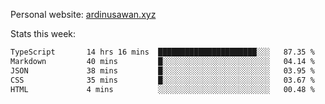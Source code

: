 Personal website: [ardinusawan.xyz](https://ardinusawan.xyz)

Stats this week:
<!--START_SECTION:waka-->

```txt
TypeScript       14 hrs 16 mins  ██████████████████████░░░   87.35 %
Markdown         40 mins         █░░░░░░░░░░░░░░░░░░░░░░░░   04.14 %
JSON             38 mins         █░░░░░░░░░░░░░░░░░░░░░░░░   03.95 %
CSS              35 mins         █░░░░░░░░░░░░░░░░░░░░░░░░   03.67 %
HTML             4 mins          ░░░░░░░░░░░░░░░░░░░░░░░░░   00.48 %
```

<!--END_SECTION:waka-->
